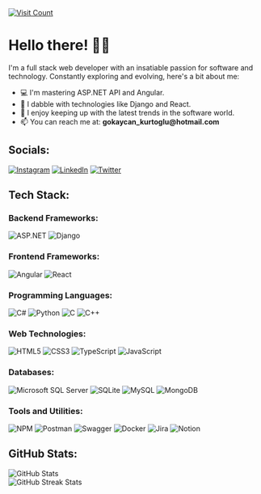 <!DOCTYPE html>
<html lang="en">

<head>
    <meta charset="UTF-8">
    <meta name="viewport" content="width=device-width, initial-scale=1.0">
    <link rel="stylesheet" href="styles.css">
</head>

<body>
    <div class="container">
        <a href="https://visitcount.itsvg.in/api?id=GokayCan&icon=0&color=6">
            <img src="https://visitcount.itsvg.in/api?id=GokayCan&icon=0&color=6" alt="Visit Count">
        </a>
        <h1>Hello there! 👋🏼</h1>
        <p>I'm a full stack web developer with an insatiable passion for software and technology. Constantly exploring
            and evolving, here's a bit about me:</p>
        <ul>
            <li>💻 I'm mastering ASP.NET API and Angular.</li>
            <li>🌟 I dabble with technologies like Django and React.</li>
            <li>🚀 I enjoy keeping up with the latest trends in the software world.</li>
            <li>📫 You can reach me at: <strong>gokaycan_kurtoglu@hotmail.com</strong></li>
        </ul>
        <h2>Socials:</h2>
        <div class="socials">
            <a href="https://www.instagram.com/kurtoglu_gokaycan/"><img
                    src="https://img.shields.io/badge/Instagram-%23E4405F.svg?logo=Instagram&logoColor=white"
                    alt="Instagram"></a>
            <a href="https://linkedin.com/in/gokay-can-kurtoglu/"><img
                    src="https://img.shields.io/badge/LinkedIn-%230077B5.svg?logo=linkedin&logoColor=white"
                    alt="LinkedIn"></a>
            <a href="https://twitter.com/GkycanKurtoglu"><img
                    src="https://img.shields.io/badge/X-black.svg?logo=X&logoColor=white" alt="Twitter"></a>
        </div>
        <h2>Tech Stack:</h2>
        <div class="tech-stack">
            <!-- Backend Frameworks -->
            <div class="frameworks">
                <h3>Backend Frameworks:</h3>
                <img src="https://img.shields.io/badge/ASP.NET-%235C2D91.svg?style=for-the-badge&logo=.net&logoColor=white"
                    alt="ASP.NET">
                <img src="https://img.shields.io/badge/django-%23092E20.svg?style=for-the-badge&logo=django&logoColor=white"
                    alt="Django">
            </div>
            <!-- Frontend Frameworks -->
            <div class="frameworks">
                <h3>Frontend Frameworks:</h3>
                <img src="https://img.shields.io/badge/angular-%23DD0031.svg?style=for-the-badge&logo=angular&logoColor=white"
                    alt="Angular">
                <img src="https://img.shields.io/badge/react-%2320232a.svg?style=for-the-badge&logo=react&logoColor=%2361DAFB"
                    alt="React">
            </div>
            <!-- Programming Languages -->
            <div class="languages">
                <h3>Programming Languages:</h3>
                <img src="https://img.shields.io/badge/c%23-%23239120.svg?style=for-the-badge&logo=csharp&logoColor=white"
                    alt="C#">
                <img src="https://img.shields.io/badge/python-3670A0?style=for-the-badge&logo=python&logoColor=ffdd54"
                    alt="Python">
                <img src="https://img.shields.io/badge/c-%2300599C.svg?style=for-the-badge&logo=c&logoColor=white"
                    alt="C">
                <img src="https://img.shields.io/badge/c++-%2300599C.svg?style=for-the-badge&logo=c%2B%2B&logoColor=white"
                    alt="C++">
            </div>
            <!-- Web Technologies -->
            <div class="technologies">
                <h3>Web Technologies:</h3>
                <img src="https://img.shields.io/badge/html5-%23E34F26.svg?style=for-the-badge&logo=html5&logoColor=white"
                    alt="HTML5">
                <img src="https://img.shields.io/badge/css3-%231572B6.svg?style=for-the-badge&logo=css3&logoColor=white"
                    alt="CSS3">
                <img src="https://img.shields.io/badge/typescript-%23007ACC.svg?style=for-the-badge&logo=typescript&logoColor=white"
                    alt="TypeScript">
                <img src="https://img.shields.io/badge/javascript-%23323330.svg?style=for-the-badge&logo=javascript&logoColor=%23F7DF1E"
                    alt="JavaScript">
            </div>
            <!-- Databases -->
            <div class="databases">
                <h3>Databases:</h3>
                <img src="https://img.shields.io/badge/Microsoft%20SQL%20Server-CC2927?style=for-the-badge&logo=microsoft%20sql%20server&logoColor=white"
                    alt="Microsoft SQL Server">
                <img src="https://img.shields.io/badge/sqlite-%2307405e.svg?style=for-the-badge&logo=sqlite&logoColor=white"
                    alt="SQLite">
                <img src="https://img.shields.io/badge/mysql-%2300000f.svg?style=for-the-badge&logo=mysql&logoColor=white"
                    alt="MySQL">
                <img src="https://img.shields.io/badge/MongoDB-%234ea94b.svg?style=for-the-badge&logo=mongodb&logoColor=white"
                    alt="MongoDB">
            </div>
            <!-- Tools and Utilities -->
            <div class="utilities">
                <h3>Tools and Utilities:</h3>
                <img src="https://img.shields.io/badge/NPM-%23CB3837.svg?style=for-the-badge&logo=npm&logoColor=white"
                    alt="NPM">
                <img src="https://img.shields.io/badge/Postman-FF6C37?style=for-the-badge&logo=postman&logoColor=white"
                    alt="Postman">
                <img src="https://img.shields.io/badge/-Swagger-%23Clojure?style=for-the-badge&logo=swagger&logoColor=white"
                    alt="Swagger">
                <img src="https://img.shields.io/badge/docker-%230db7ed.svg?style=for-the-badge&logo=docker&logoColor=white"
                    alt="Docker">
                <img src="https://img.shields.io/badge/jira-%230A0FFF.svg?style=for-the-badge&logo=jira&logoColor=white"
                    alt="Jira">
                <img src="https://img.shields.io/badge/Notion-%23000000.svg?style=for-the-badge&logo=notion&logoColor=white"
                    alt="Notion">
            </div>
        </div>
        <h2>GitHub Stats:</h2>
        <div class="github-stats">
            <!-- GitHub Stats -->
            <img src="https://github-readme-stats.vercel.app/api?username=gokaycan&theme=tokyonight&hide_border=true&include_all_commits=true&count_private=true"
                alt="GitHub Stats">
            <br>
            <img src="https://github-readme-streak-stats.herokuapp.com/?user=gokaycan&theme=tokyonight&hide_border=true"
                alt="GitHub Streak Stats">
            <br>
            <!-- <img src="https://github-readme-stats.vercel.app/api/top-langs/?username=gokaycan&hide=css&theme=tokyonight&hide_border=true&include_all_commits=true&count_private=true&layout=compact"
                alt="Top Languages"> -->
        </div>
    </div>
</body>

</html>